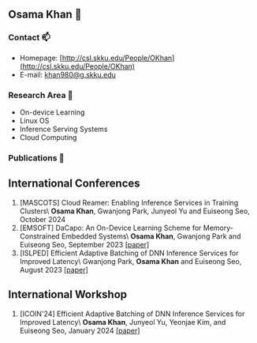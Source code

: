 ## Osama Khan 👋

### Contact 📫
- Homepage: [http://csl.skku.edu/People/OKhan](http://csl.skku.edu/People/OKhan)
- E-mail: khan980@g.skku.edu

### Research Area 🔭
- On-device Learning
- Linux OS
- Inference Serving Systems
- Cloud Computing

### Publications 📖
## International Conferences
1. [MASCOTS] Cloud Reamer: Enabling Inference Services in Training Clusters\ **Osama Khan**, Gwanjong Park, Junyeol Yu and Euiseong Seo, October 2024
2. [EMSOFT] DaCapo: An On-Device Learning Scheme for Memory-Constrained Embedded Systems\ **Osama Khan**, Gwanjong Park and Euiseong Seo, September 2023 [[paper]](https://dl.acm.org/doi/full/10.1145/3609121)
3. [ISLPED] Efficient Adaptive Batching of DNN Inference Services for Improved Latency\ Gwanjong Park, **Osama Khan** and Euiseong Seo, August 2023 [[paper]](https://ieeexplore.ieee.org/abstract/document/10244276)
   
## International Workshop
1. [ICOIN'24] Efficient Adaptive Batching of DNN Inference Services for Improved Latency\ **Osama Khan**, Junyeol Yu, Yeonjae Kim, and Euiseong Seo, January 2024 [[paper]](https://ieeexplore.ieee.org/abstract/document/10572152)

   



<!--

Here are some ideas to get you started:

- 🔭 I’m currently working on ...
- 🌱 I’m currently learning ...
- 👯 I’m looking to collaborate on ...
- 🤔 I’m looking for help with ...
- 💬 Ask me about ...
- 📫 How to reach me: ...
- 😄 Pronouns: ...
- ⚡ Fun fact: ...
-->
